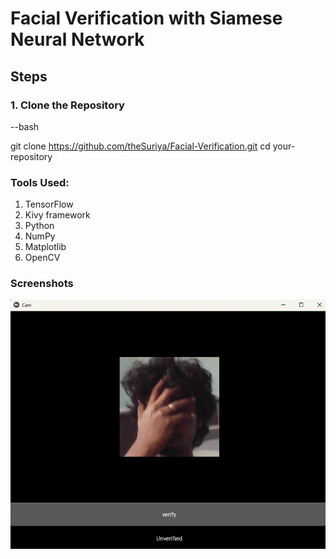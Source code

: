 # Facial Verification with Siamese Neural Network

## Steps

### 1. Clone the Repository

--bash


git clone https://github.com/theSuriya/Facial-Verification.git
cd your-repository


### Tools Used:

1. TensorFlow
2. Kivy framework
3. Python
4. NumPy
5. Matplotlib
6. OpenCV


### Screenshots

![App Screenshot](app.png)
